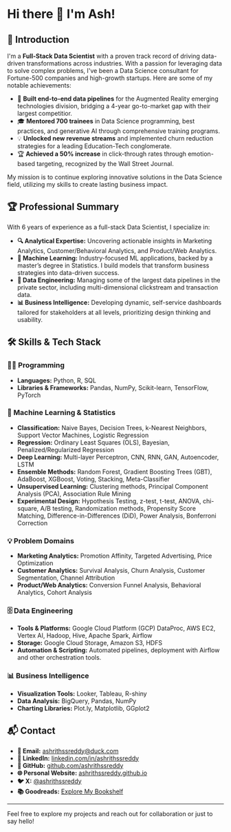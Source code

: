 # Hi there 👋 I'm Ash!

## 🌟 Introduction
I'm a **Full-Stack Data Scientist** with a proven track record of driving data-driven transformations across industries. With a passion for leveraging data to solve complex problems, I've been a Data Science consultant for Fortune-500 companies and high-growth startups. Here are some of my notable achievements:

- 🚀 **Built end-to-end data pipelines** for the Augmented Reality emerging technologies division, bridging a 4-year go-to-market gap with their largest competitior.
- 🎓 **Mentored 700 trainees** in Data Science programming, best practices, and generative AI through comprehensive training programs.
- 💡 **Unlocked new revenue streams** and implemented churn reduction strategies for a leading Education-Tech conglomerate.
- 🏆 **Achieved a 50% increase** in click-through rates through emotion-based targeting, recognized by the Wall Street Journal.

My mission is to continue exploring innovative solutions in the Data Science field, utilizing my skills to create lasting business impact.

## 🏆 Professional Summary
With 6 years of experience as a full-stack Data Scientist, I specialize in:
- **🔍 Analytical Expertise:** Uncovering actionable insights in Marketing Analytics, Customer/Behavioral Analytics, and Product/Web Analytics.
- **🤖 Machine Learning:** Industry-focused ML applications, backed by a master’s degree in Statistics. I build models that transform business strategies into data-driven success.
- **💾 Data Engineering:** Managing some of the largest data pipelines in the private sector, including multi-dimensional clickstream and transaction data.
- **📊 Business Intelligence:** Developing dynamic, self-service dashboards tailored for stakeholders at all levels, prioritizing design thinking and usability.

## 🛠 Skills & Tech Stack

### 🧑‍💻 Programming
- **Languages:** Python, R, SQL
- **Libraries & Frameworks:** Pandas, NumPy, Scikit-learn, TensorFlow, PyTorch

### 🤖 Machine Learning & Statistics
- **Classification:** Naive Bayes, Decision Trees, k-Nearest Neighbors, Support Vector Machines, Logistic Regression
- **Regression:** Ordinary Least Squares (OLS), Bayesian, Penalized/Regularized Regression
- **Deep Learning:** Multi-layer Perceptron, CNN, RNN, GAN, Autoencoder, LSTM
- **Ensemble Methods:** Random Forest, Gradient Boosting Trees (GBT), AdaBoost, XGBoost, Voting, Stacking, Meta-Classifier
- **Unsupervised Learning:** Clustering methods, Principal Component Analysis (PCA), Association Rule Mining
- **Experimental Design:** Hypothesis Testing, z-test, t-test, ANOVA, chi-square, A/B testing, Randomization methods, Propensity Score Matching, Difference-in-Differences (DiD), Power Analysis, Bonferroni Correction

### 💡 Problem Domains
- **Marketing Analytics:** Promotion Affinity, Targeted Advertising, Price Optimization
- **Customer Analytics:** Survival Analysis, Churn Analysis, Customer Segmentation, Channel Attribution
- **Product/Web Analytics:** Conversion Funnel Analysis, Behavioral Analytics, Cohort Analysis

### 🗄 Data Engineering
- **Tools & Platforms:** Google Cloud Platform (GCP) DataProc, AWS EC2, Vertex AI, Hadoop, Hive, Apache Spark, Airflow
- **Storage:** Google Cloud Storage, Amazon S3, HDFS
- **Automation & Scripting:** Automated pipelines, deployment with Airflow and other orchestration tools.

### 📊 Business Intelligence
- **Visualization Tools:** Looker, Tableau, R-shiny
- **Data Analysis:** BigQuery, Pandas, NumPy
- **Charting Libraries:** Plot.ly, Matplotlib, GGplot2

## 📬 Contact
- **📧 Email:** [ashrithssreddy@duck.com](mailto:ashrithssreddy@duck.com)
- **🔗 LinkedIn:** [linkedin.com/in/ashrithssreddy](https://www.linkedin.com/in/ashrithssreddy)
- **🐙 GitHub:** [github.com/ashrithssreddy](https://github.com/ashrithssreddy)
- **🌐 Personal Website:** [ashrithssreddy.github.io](https://ashrithssreddy.github.io/)
- **🐦 X:** [@ashrithssreddy](https://x.com/ashrithssreddy)
- **📚 Goodreads:** [Explore My Bookshelf](https://www.goodreads.com/user/show/60396050-ashrith-reddy)

---

Feel free to explore my projects and reach out for collaboration or just to say hello!
